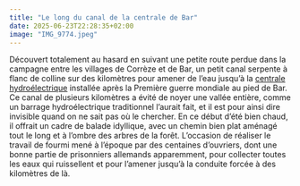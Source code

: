 ```yaml
---
title: "Le long du canal de la centrale de Bar"
date: 2025-06-23T22:28:35+02:00
image: "IMG_9774.jpeg"
---
```


Découvert totalement au hasard en suivant une petite route perdue dans la campagne entre les villages de Corrèze et de Bar, un petit canal serpente à flanc de colline sur des kilomètres pour amener de l’eau jusqu’à la [centrale hydroélectrique](https://fr.wikipedia.org/wiki/Centrale_hydroélectrique_de_Bar) installée après la Première guerre mondiale au pied de Bar. Ce canal de plusieurs kilomètres a évité de noyer une vallée entière, comme un barrage hydroélectrique traditionnel l’aurait fait, et il est pour ainsi dire invisible quand on ne sait pas où le chercher. En ce début d’été bien chaud, il offrait un cadre de balade idyllique, avec un chemin bien plat aménagé tout le long et à l’ombre des arbres de la forêt. L’occasion de réaliser le travail de fourmi mené à l’époque par des centaines d’ouvriers, dont une bonne partie de prisonniers allemands apparemment, pour collecter toutes les eaux qui ruissellent et pour l’amener jusqu’à la conduite forcée à des kilomètres de là. 
